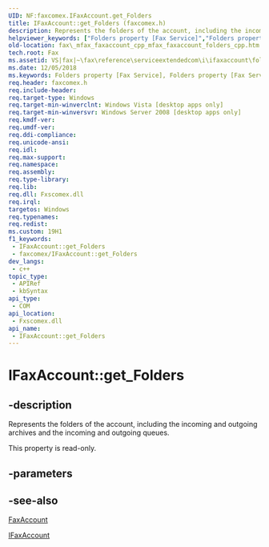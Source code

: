 ```yaml
---
UID: NF:faxcomex.IFaxAccount.get_Folders
title: IFaxAccount::get_Folders (faxcomex.h)
description: Represents the folders of the account, including the incoming and outgoing archives and the incoming and outgoing queues.
helpviewer_keywords: ["Folders property [Fax Service]","Folders property [Fax Service]","IFaxAccount interface","IFaxAccount interface [Fax Service]","Folders property","IFaxAccount.Folders","IFaxAccount.get_Folders","IFaxAccount::Folders","IFaxAccount::get_Folders","_mfax_faxaccount.folders","fax._mfax_faxaccount_cpp_mfax_faxaccount_folders_cpp","fax._mfax_faxaccount_folders","faxcomex/IFaxAccount::Folders","faxcomex/IFaxAccount::get_Folders","get_Folders"]
old-location: fax\_mfax_faxaccount_cpp_mfax_faxaccount_folders_cpp.htm
tech.root: Fax
ms.assetid: VS|fax|~\fax\reference\serviceextendedcom\i\ifaxaccount\folders.htm
ms.date: 12/05/2018
ms.keywords: Folders property [Fax Service], Folders property [Fax Service],IFaxAccount interface, IFaxAccount interface [Fax Service],Folders property, IFaxAccount.Folders, IFaxAccount.get_Folders, IFaxAccount::Folders, IFaxAccount::get_Folders, _mfax_faxaccount.folders, fax._mfax_faxaccount_cpp_mfax_faxaccount_folders_cpp, fax._mfax_faxaccount_folders, faxcomex/IFaxAccount::Folders, faxcomex/IFaxAccount::get_Folders, get_Folders
req.header: faxcomex.h
req.include-header: 
req.target-type: Windows
req.target-min-winverclnt: Windows Vista [desktop apps only]
req.target-min-winversvr: Windows Server 2008 [desktop apps only]
req.kmdf-ver: 
req.umdf-ver: 
req.ddi-compliance: 
req.unicode-ansi: 
req.idl: 
req.max-support: 
req.namespace: 
req.assembly: 
req.type-library: 
req.lib: 
req.dll: Fxscomex.dll
req.irql: 
targetos: Windows
req.typenames: 
req.redist: 
ms.custom: 19H1
f1_keywords:
 - IFaxAccount::get_Folders
 - faxcomex/IFaxAccount::get_Folders
dev_langs:
 - c++
topic_type:
 - APIRef
 - kbSyntax
api_type:
 - COM
api_location:
 - Fxscomex.dll
api_name:
 - IFaxAccount::get_Folders
---
```


# IFaxAccount::get_Folders


## -description

Represents the folders of the account, including the incoming and outgoing archives and the incoming and outgoing queues.

This property is read-only.

## -parameters

## -see-also

<a href="/previous-versions/windows/desktop/fax/-mfax-faxaccount">FaxAccount</a>



<a href="/previous-versions/windows/desktop/api/faxcomex/nn-faxcomex-ifaxaccount">IFaxAccount</a>

